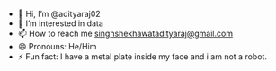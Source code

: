 - 👋 Hi, I’m @adityaraj02
- 👀 I’m interested in data
- 📫 How to reach me singhshekhawatadityaraj@gmail.com
- 😄 Pronouns: He/Him
- ⚡ Fun fact: I have a metal plate inside my face and i am not a robot.

<!---
adityaraj02/adityaraj02 is a ✨ special ✨ repository because its `README.md` (this file) appears on your GitHub profile.
You can click the Preview link to take a look at your changes.
--->
